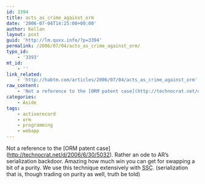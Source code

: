 ```yaml
---
id: 3394
title: acts_as_crime_against_orm
date: '2006-07-04T14:25:00+00:00'
author: Kellan
layout: post
guid: 'http://lm.quxx.info/?p=3394'
permalink: /2006/07/04/acts_as_crime_against_orm/
typo_id:
    - '3393'
mt_id:
    - ''
link_related:
    - 'http://habtm.com/articles/2006/07/04/acts_as_crime_against_orm'
raw_content:
    - 'Not a reference to the [ORM patent case](http://technocrat.net/d/2006/6/30/5032). Rather an ode to AR\''s serialization backdoor.  Amazing how much win you can get for swapping a bit of a purity. We use this technique extensively with <acronym title=\"Social Source Commons\">SSC</acronym>. (serialization that is, though trading on purity as well, truth be told)'
categories:
    - Aside
tags:
    - activerecord
    - orm
    - programming
    - webapp
---
```


Not a reference to the \[ORM patent case\](http://technocrat.net/d/2006/6/30/5032). Rather an ode to AR’s serialization backdoor. Amazing how much win you can get for swapping a bit of a purity. We use this technique extensively with <acronym title="Social Source Commons">SSC</acronym>. (serialization that is, though trading on purity as well, truth be told)
